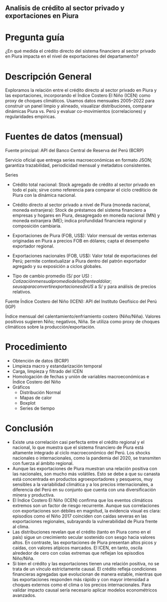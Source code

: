 ## Analisis de crédito al sector privado y exportaciones en Piura

# Pregunta guía 

¿En qué medida el crédito directo del sistema financiero al sector privado en Piura impacta en el nivel de exportaciones del departamento?

# Descripción General

Exploramos la relación entre el crédito directo al sector privado en Piura y las exportaciones, incorporando el Índice Costero El Niño (ICEN) como proxy de choques climáticos. Usamos datos mensuales 2005–2022 para construir un panel limpio y alineado, visualizar distribuciones, comparar dinámicas Piura vs. Perú y evaluar co-movimientos (correlaciones) y regularidades empíricas.

# Fuentes de datos (mensual)

Fuente principal: API del Banco Central de Reserva del Perú (BCRP)

Servicio oficial que entrega series macroeconómicas en formato JSON; garantiza trazabilidad, periodicidad mensual y metadatos consistentes.

Series 

- Crédito total nacional: Stock agregado de crédito al sector privado en todo el país; sirve como referencia para comparar el ciclo crediticio de Piura con la dinámica nacional.

- Crédito directo al sector privado a nivel de Piura (moneda nacional, moneda extranjera): Stock de préstamos del sistema financiero a empresas y hogares en Piura, desagregado en moneda nacional (MN) y moneda extranjera (ME); indica profundidad financiera regional y composición cambiaria.

- Exportaciones de Piura (FOB, US$): Valor mensual de ventas externas originadas en Piura a precios FOB en dólares; capta el desempeño exportador regional.

- Exportaciones nacionales (FOB, US$): Valor total de exportaciones del Perú; permite contextualizar a Piura dentro del patrón exportador agregado y su exposición a ciclos globales.

- Tipo de cambio promedio (S/ por US$): Cotización mensual promedio del sol frente al dólar; se usa para convertir exportaciones de US$ a S/ y para análisis de precios relativos. 

Fuente Índice Costero del Niño (ICEN): API del Instituto Geofísico del Perú (IGP)

Índice mensual del calentamiento/enfriamiento costero (Niño/Niña). Valores positivos sugieren Niño; negativos, Niña. Se utiliza como proxy de choques climáticos sobre la producción/exportación.

# Procedimiento

- Obtención de datos (BCRP)
- Limpieza macro y estandarización temporal
- Carga, limpieza y filtrado del ICEN
- Homologación de fechas y unión de variables macroeconómicas e Índice Costero del Niño
- Gráficos
  - Distribución Normal
  - Mapas  de calor
  - Boxplot
  - Series de tiempo
    
# Conclusión

- Existe una correlación casi perfecta entre el crédito regional y el nacional, lo que muestra que el sistema financiero de Piura está altamente integrado al ciclo macroeconómico del Perú. Los shocks nacionales o internacionales, como la pandemia del 2020, se transmiten con fuerza al ámbito regional.
- Aunque las exportaciones de Piura muestran una relación positiva con las nacionales, son mucho más volátiles. Esto se debe a que su canasta está concentrada en productos agroexportadores y pesqueros, muy sensibles a la variabilidad climática y a los precios internacionales, a diferencia del Perú en su conjunto que cuenta con una diversificación minera y productiva.
- El Índice Costero El Niño (ICEN) confirma que los eventos climáticos extremos son un factor de riesgo recurrente. Aunque sus correlaciones con exportaciones son débiles en magnitud, la evidencia visual es clara: episodios como el Niño 2017 coinciden con caídas severas en las exportaciones regionales, subrayando la vulnerabilidad de Piura frente al clima.
- Las distribuciones revelan que el crédito (tanto en Piura como en el país) sigue un crecimiento secular sostenido con sesgo hacia valores altos. En contraste, las exportaciones de Piura presentan altos picos y caídas, con valores atípicos marcados. El ICEN, en tanto, oscila alrededor de cero con colas extremas que reflejan los episodios Niño/Niña.
- Si bien el crédito y las exportaciones tienen una relación positiva, no se trata de un vínculo estrictamente causal. El crédito refleja condiciones financieras agregadas que evolucionan de manera estable, mientras que las exportaciones responden más rápido y con mayor intensidad a choques externos como el clima o los precios internacionales. Para validar impacto causal sería necesario aplicar modelos econométricos avanzados. 




  




